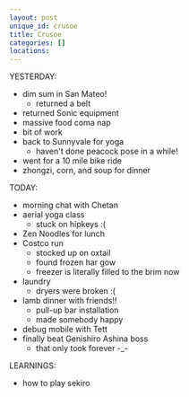 ```yaml
---
layout: post
unique_id: crusoe
title: Crusoe
categories: []
locations: 
---
```


YESTERDAY:
* dim sum in San Mateo!
  * returned a belt
* returned Sonic equipment
* massive food coma nap
* bit of work
* back to Sunnyvale for yoga
  * haven't done peacock pose in a while!
* went for a 10 mile bike ride
* zhongzi, corn, and soup for dinner

TODAY:
* morning chat with Chetan
* aerial yoga class
  * stuck on hipkeys :(
* Zen Noodles for lunch
* Costco run
  * stocked up on oxtail
  * found frozen har gow
  * freezer is literally filled to the brim now
* laundry
  * dryers were broken :(
* lamb dinner with friends!!
  * pull-up bar installation
  * made somebody happy
* debug mobile with Tett
* finally beat Genishiro Ashina boss
  * that only took forever -_-

LEARNINGS:
* how to play sekiro
